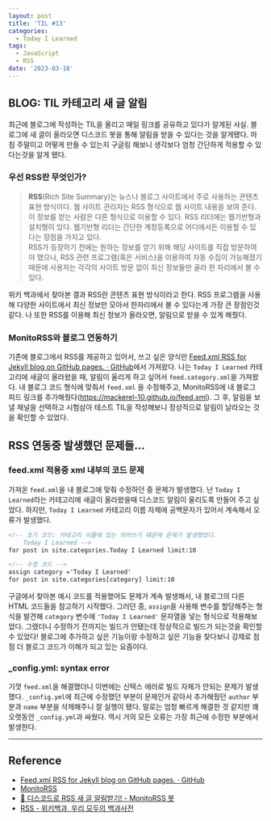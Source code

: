 ```yaml
---
layout: post
title: 'TIL #13'
categories:
  - Today I Learned
tags:
  - JavaScript
  - RSS
date: '2023-03-18'
---
```


## BLOG: TIL 카테고리 새 글 알림

최근에 블로그에 작성하는 TIL을 올리고 매일 링크를 공유하고 있다가 알게된 사실. 블로그에 새 글이 올라오면 디스코드 봇을 통해 알림을 받을 수 있다는 것을 알게됐다. 마침 주말이고 어떻게 만들 수 있는지 구글링 해보니 생각보다 엄청 간단하게 적용할 수 있다는것을 알게 됐다.

### 우선 RSS란 무엇인가?

> **RSS**(Rich Site Summary)는 뉴스나 블로그 사이트에서 주로 사용하는 콘텐츠 표현 방식이다. 웹 사이트 관리자는 RSS 형식으로 웹 사이트 내용을 보여 준다. 이 정보를 받는 사람은 다른 형식으로 이용할 수 있다. RSS 리더에는 웹기반형과 설치형이 있다. 웹기반형 리더는 간단한 계정등록으로 어디에서든 이용할 수 있다는 장점을 가지고 있다.  
> RSS가 등장하기 전에는 원하는 정보를 얻기 위해 해당 사이트를 직접 방문하여야 했으나, RSS 관련 프로그램(혹은 서비스)을 이용하여 자동 수집이 가능해졌기 때문에 사용자는 각각의 사이트 방문 없이 최신 정보들만 골라 한 자리에서 볼 수 있다.

위키 백과에서 찾아본 결과 RSS란 콘텐츠 표현 방식이라고 한다. RSS 프로그램을 사용해 다양한 사이트에서 최신 정보만 모아서 한자리에서 볼 수 있다는게 가장 큰 장점인것 같다. 나 또한 RSS를 이용해 최신 정보가 올라오면, 알림으로 받을 수 있게 해줬다.

### MonitoRSS와 블로그 연동하기

기존에 블로그에서 RSS를 제공하고 있어서, 쓰고 싶은 양식만 [Feed.xml RSS for Jekyll blog on GitHub pages. · GitHub](https://gist.github.com/roachhd/f664d2cae2da899be3f6)에서 가져왔다. 나는 `Today I Learned` 카테고리에 새글이 올라왔을 때, 알림이 울리게 하고 싶어서 `feed.category.xml`을 가져왔다.
내 블로그 코드 형식에 맞춰서 `feed.xml` 을 수정해주고, MonitoRSS에 내 블로그 피드 링크를 추가해줬다(https://mackerel-10.github.io/feed.xml). 그 후, 알림을 보낼 채널을 선택하고 시험삼아 테스트 TIL을 작성해보니 정상적으로 알림이 날라오는 것을 확인할 수 있었다.

## RSS 연동중 발생했던 문제들...

### feed.xml 적용중 xml 내부의 코드 문제

가져온 `feed.xml`을 내 블로그에 맞춰 수정하던 중 문제가 발생했다.
난 `Today I Learned`라는 카테고리에 새글이 올라왔을때 디스코드 알림이 울리도록 만들어 주고 싶었다. 하지만, `Today I Learned` 카테고리 이름 자체에 공백문자가 있어서 계속해서 오류가 발생했다.

```xml
<!-- 초기 코드: 카테고리 이름에 있는 띄어쓰기 떄문에 문제가 발생했었다.
	Today I Learned -->
for post in site.categories.Today I Learned limit:10

<!-- 수정 코드 -->
assign category ='Today I Learned'
for post in site.categories[category] limit:10
```

구글에서 찾아본 예시 코드를 적용했어도 문제가 계속 발생해서, 내 블로그의 다른 HTML 코드들을 참고하기 시작했다. 그러던 중, `assign`을 사용해 변수를 할당해주는 형식을 발견해 `category` 변수에 `'Today I Learned'` 문자열을 넣는 형식으로 적용해보았다.
그랬더니 수정하기 전까지는 빌드가 안됐는데 정상적으로 빌드가 되는것을 확인할 수 있었다! 블로그에 추가하고 싶은 기능이랑 수정하고 싶은 기능을 찾다보니 강제로 점점 더 블로그 코드가 이해가 되고 있는 요즘이다.

### \_config.yml: syntax error

기껏 `feed.xml`을 해결했더니 이번에는 신텍스 에러로 빌드 자체가 안되는 문제가 발생했다. `_config.yml`에 최근에 수정했던 부분이 문제인거 같아서 추가해줬던 `author` 부분과 `name` 부분을 삭제해주니 잘 실행이 됐다. 말로는 엄청 빠르게 해결한 것 같지만 꽤 오랫동안 `_config.yml`과 싸웠다. 역시 거의 모든 오류는 가장 최근에 수정한 부분에서 발생한다.

---

## Reference

- [Feed.xml RSS for Jekyll blog on GitHub pages. · GitHub](https://gist.github.com/roachhd/f664d2cae2da899be3f6)
- [MonitoRSS](https://monitorss.xyz/)
- [📰 디스코드로 RSS 새 글 알림받기! - MonitoRSS 봇](https://discordbot.tistory.com/7)
- [RSS - 위키백과, 우리 모두의 백과사전](https://ko.wikipedia.org/wiki/RSS)
